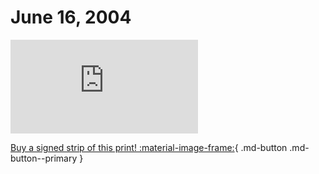 # June 16, 2004

![](https://www.achewood.com/comic.php?date=06162004)

[Buy a signed strip of this print! :material-image-frame:](https://achewood-holiday-pop-up.myshopify.com/products/strip#06162004){ .md-button .md-button--primary }
